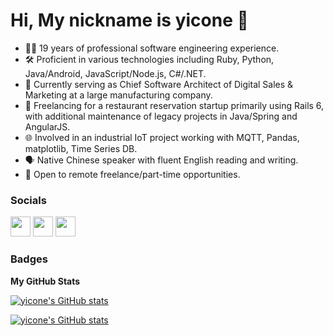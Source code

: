 Hi, My nickname is yicone 👋
===========================

- 👨‍💻 19 years of professional software engineering experience.
- 🛠️ Proficient in various technologies including Ruby, Python, Java/Android, JavaScript/Node.js, C#/.NET.
- 🏢 Currently serving as Chief Software Architect of Digital Sales & Marketing at a large manufacturing company.
- 💼 Freelancing for a restaurant reservation startup primarily using Rails 6, with additional maintenance of legacy projects in Java/Spring and AngularJS.
- 🌐 Involved in an industrial IoT project working with MQTT, Pandas, matplotlib, Time Series DB.
- 🗣️ Native Chinese speaker with fluent English reading and writing.
- 💼 Open to remote freelance/part-time opportunities.

### Socials

<p align="left"> <a href="https://www.github.com/yicone" target="_blank" rel="noreferrer"><img src="https://raw.githubusercontent.com/danielcranney/readme-generator/main/public/icons/socials/github.svg" width="32" height="32" /></a> <a href="https://www.stackoverflow.com/users/yicone" target="_blank" rel="noreferrer"><img src="https://raw.githubusercontent.com/danielcranney/readme-generator/main/public/icons/socials/stackoverflow.svg" width="32" height="32" /></a> <a href="https://www.twitter.com/yicone" target="_blank" rel="noreferrer"><img src="https://raw.githubusercontent.com/danielcranney/readme-generator/main/public/icons/socials/twitter.svg" width="32" height="32" /></a></p>

### Badges

<b>My GitHub Stats</b>

<a href="http://www.github.com/yicone"><img src="https://github-readme-stats.vercel.app/api?username=yicone&show_icons=true&hide=&count_private=true&title_color=0891b2&text_color=ffffff&icon_color=0891b2&bg_color=1e3a8a&hide_border=true&show_icons=true" alt="yicone's GitHub stats" /></a>

<a href="http://www.github.com/yicone"><img src="https://github-readme-streak-stats.herokuapp.com/?user=yicone&stroke=ffffff&background=1e3a8a&ring=0891b2&fire=0891b2&currStreakNum=ffffff&currStreakLabel=0891b2&sideNums=ffffff&sideLabels=ffffff&dates=ffffff&hide_border=true" alt="yicone's GitHub stats" /></a>
